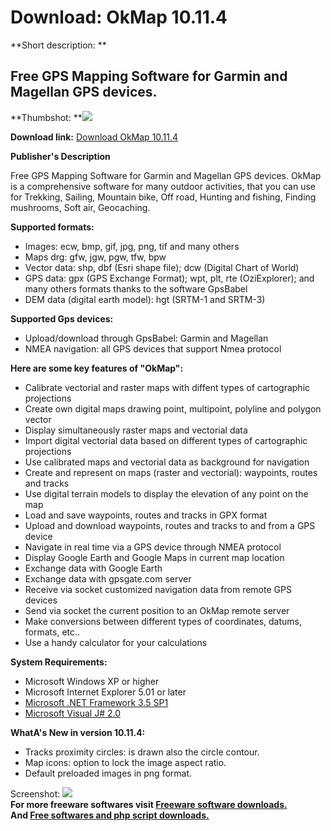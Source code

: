 # Download: OkMap 10.11.4

**Short description: **

## Free GPS Mapping Software for Garmin and Magellan GPS devices.

  
**Thumbshot: **![](http://www.freewarefiles.com/screenshot/okmap4_md.jpg)   
  
**Download link:** [Download OkMap 10.11.4](http://freesoftwares.boysofts.com/OkMap_program_41426.html)  
  

**Publisher's Description**  
  

Free GPS Mapping Software for Garmin and Magellan GPS devices. OkMap is a
comprehensive software for many outdoor activities, that you can use for
Trekking, Sailing, Mountain bike, Off road, Hunting and fishing, Finding
mushrooms, Soft air, Geocaching.

**Supported formats:**

  * Images: ecw, bmp, gif, jpg, png, tif and many others 
  * Maps drg: gfw, jgw, pgw, tfw, bpw 
  * Vector data: shp, dbf (Esri shape file); dcw (Digital Chart of World) 
  * GPS data: gpx (GPS Exchange Format); wpt, plt, rte (OziExplorer); and many others formats thanks to the software GpsBabel 
  * DEM data (digital earth model): hgt (SRTM-1 and SRTM-3) 

**Supported Gps devices:**

  * Upload/download through GpsBabel: Garmin and Magellan 
  * NMEA navigation: all GPS devices that support Nmea protocol 

**Here are some key features of "OkMap":**

  * Calibrate vectorial and raster maps with diffent types of cartographic projections 
  * Create own digital maps drawing point, multipoint, polyline and polygon vector 
  * Display simultaneously raster maps and vectorial data 
  * Import digital vectorial data based on different types of cartographic projections 
  * Use calibrated maps and vectorial data as background for navigation 
  * Create and represent on maps (raster and vectorial): waypoints, routes and tracks 
  * Use digital terrain models to display the elevation of any point on the map 
  * Load and save waypoints, routes and tracks in GPX format 
  * Upload and download waypoints, routes and tracks to and from a GPS device 
  * Navigate in real time via a GPS device through NMEA protocol 
  * Display Google Earth and Google Maps in current map location 
  * Exchange data with Google Earth 
  * Exchange data with gpsgate.com server 
  * Receive via socket customized navigation data from remote GPS devices 
  * Send via socket the current position to an OkMap remote server 
  * Make conversions between different types of coordinates, datums, formats, etc.. 
  * Use a handy calculator for your calculations 

**System Requirements:**

  * Microsoft Windows XP or higher 
  * Microsoft Internet Explorer 5.01 or later 
  * [Microsoft .NET Framework 3.5 SP1](http://www.freewarefiles.com/Microsoft-NET-Framework-3_program_31320.html)
  * [Microsoft Visual J# 2.0](http://msdn.microsoft.com/vjsharp)

**WhatA's New in version 10.11.4:**

  * Tracks proximity circles: is drawn also the circle contour. 
  * Map icons: option to lock the image aspect ratio. 
  * Default preloaded images in png format. 

  
  
Screenshot: ![](http://www.freewarefiles.com/screenshot/okmap4.jpg)  
**For more freeware softwares visit [Freeware software downloads.](http://freesoftwares.boysofts.com/)**   
**And [Free softwares and php script downloads.](http://www.boysofts.com/)**

